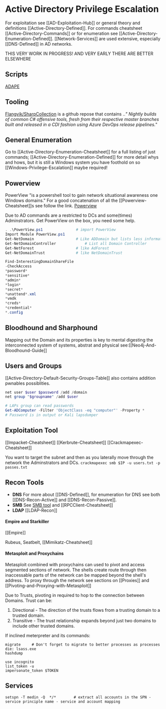 # Active Directory Privilege Escalation
For exploitation see [[AD-Exploitation-Hub]] or general theory and definitions [[Active-Directory-Defined]]. For commands cheatsheet [[Active-Directory-Commands]] or for enumeration see [[Active-Directory-Enumeration-Defined]]. [[Network-Services]] are used extensive, especially [[DNS-Defined]] in AD networks.

THIS VERY WORK IN PROGRESS! AND VERY EARLY THERE ARE BETTER ELSEWHERE

## Scripts
[ADAPE](https://github.com/hausec/ADAPE-Script)

## Tooling
[Flangvik/SharpCollection](https://github.com/Flangvik/SharpCollection) is  a github repose that contains ..*"
Nightly builds of common C# offensive tools, fresh from their respective master branches built and released in a CDI fashion using Azure DevOps release pipelines."* 

## General Enumeration
Go to [[Active-Directory-Enumeration-Cheatsheet]] for a full listing of just commands; [[Active-Directory-Enumeration-Defined]] for more detail whys and hows, but it is still a Windows system you have foothold on so [[Windows-Privilege-Escalation]] maybe required! 


## Powerview
PowerView "is a powershell tool to gain network situational awareness one Windows domains." For a good concatenation of all the [[Powerview-Cheatsheet]]s see follow the link.
[Powerview](https://github.com/PowerShellMafia/PowerSploit/blob/dev/Recon/PowerView.ps1)

Due to AD commands are a restricted to DCs and some(times) Adminstrators. Get PowerView on the box, you need some help.
```powershell
. .\PowerView.ps1				# import PowerView
Import Module PowerView.ps1			
Get-NetDomain					# Like ADDomain but lists less information
Get-NetDomainController				# List all Domain Controller
Get-NetForest					# like AdForest
Get-NetDomainTrust				# like NetDomainTrust

Find-InterestingDomainShareFile
-CheckAccess
*password*
*sensitive*
*admin*
*login*
*secret*
*unattend*.xml
*vmdk
*creds*
*credential*
*.config
```

## Bloodhound and Sharphound
Mapping out the Domain and its properties is key to mental digesting the interconnected system of systems, abstrat and physical see:[[Neo4j-And-Bloodhound-Guide]]


## Users and Groups
[[Active-Directory-Default-Security-Groups-Table]] also contains addition pwnables possiblities.
```powershell
net user $user $password /add /domain
net group "$groupname" /add $user

# LAPs group can read passwords
Get-ADComputer -Filter 'ObjectClass -eq "computer"' -Property *
# Password is in output or Kali lapsdumper
```

## Exploitation Tool
[[Impacket-Cheatsheet]]
[[Kerbrute-Cheatsheet]]
[[Crackmapexec-Cheatsheet]]

You want to target the subnet and then as you laterally move through the network the Adminstrators and DCs.
`crackmapexec smb $IP -u users.txt -p passes.txt`

## Recon Tools

- **DNS**
For more about [[DNS-Defined]], for enumeration for DNS see both 
[[DNS-Recon-Active]] and [[DNS-Recon-Passive]].
- **SMB**
See [SMB tool](SMB-Recon-Cheatsheet.md) and [[RPCClient-Cheatsheet]]
- **LDAP**
[[LDAP-Recon]]

#### Empire and Starkiller
[[Empire]]

Rubeus, Seatbelt, [[Mimikatz-Cheatsheet]]


#### Metasploit and Proxychains

Metasploit combined with proxychains can used to pivot and access segmented sections of network.
The shells create route through then inaccessable parts of the network can be mapped beyond the shell's address.
To proxy through the network see sections on [[Proxies]] and [[Pivoting-and-Proxying-with-Metasploit]] 

Due to Trusts, pivoting in required to hop to the connection between Domains. 
Trust can be: 
1. Directional - The direction of the trusts flows from a trusting domain to a trusted domain.
1. Transitive - The trust relationship expands beyond just two domains to include other trusted domains.

If inclined meterpreter and its commands:
```meterpreter
migrate 	# Don't forget to migrate to better processes as processes die: lsass.exe
hashdump

use incognito
list_token -u
impersonate_token $TOKEN
```


## Services

```pwoershell
setspn -T medin -Q  */*        # extract all accounts in the SPN - service principle name - service and account mapping
```